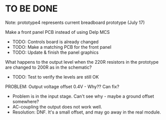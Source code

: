# TO BE DONE

Note: prototype4 represents current breadboard prototype (July 17)

Make a front panel PCB instead of using Delp MCS
* TODO: Controls board is already changed
* TODO: Make a matching PCB for the front panel
* TODO: Update & finish the panel graphics

What happens to the output level when the 220R resistors in the prototype are changed to 200R as in the schematic?
* TODO: Test to verify the levels are still OK

PROBLEM: Output voltage offset 0.4V - Why?? Can fix?
* Problem is in the input stage. Can't see why - maybe a ground offset somewhere?
* AC-coupling the output does not work well.
* Resolution: DNF. It's a small offset, and may go away in the real module.

